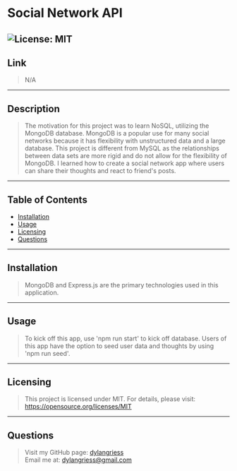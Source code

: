 # Social Network API

## ![License: MIT](https://img.shields.io/badge/License-MIT-yellow.svg)

## Link

> N/A

---

## Description

> The motivation for this project was to learn NoSQL, utilizing the MongoDB database.
> MongoDB is a popular use for many social networks because it has flexibility with unstructured data and a large database.
> This project is different from MySQL as the relationships between data sets are more rigid and do not allow for the flexibility of MongoDB.
> I learned how to create a social network app where users can share their thoughts and react to friend's posts.

---

## Table of Contents

- [Installation](#installation)
- [Usage](#usage)
- [Licensing](#licensing)
- [Questions](#questions)

---

## Installation

> MongoDB and Express.js are the primary technologies used in this application.

---

## Usage

> To kick off this app, use 'npm run start' to kick off database. Users of this app have the option to seed user data and thoughts by using 'npm run seed'.

---

## Licensing

> This project is licensed under MIT.
> For details, please visit: https://opensource.org/licenses/MIT

---

## Questions

> Visit my GitHub page: [dylangriess](https://github.com/dylangriess)  
> Email me at: [dylangriess@gmail.com](dylangriess@gmail.com)
